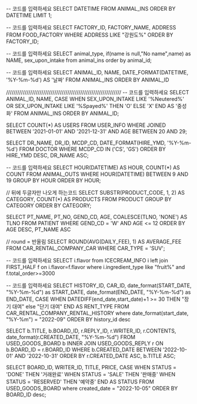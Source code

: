 
-- 코드를 입력하세요
SELECT DATETIME
FROM ANIMAL_INS
ORDER BY DATETIME
LIMIT 1;

-- 코드를 입력하세요
SELECT FACTORY_ID, FACTORY_NAME, ADDRESS
FROM FOOD_FACTORY
WHERE ADDRESS  LIKE "강원도%"
ORDER BY FACTORY_ID;

-- 코드를 입력하세요
SELECT animal_type, if(name is null,"No name",name) as NAME, sex_upon_intake
from animal_ins
order by animal_id;

-- 코드를 입력하세요
SELECT ANIMAL_ID, NAME, DATE_FORMAT(DATETIME, '%Y-%m-%d') AS '날짜'
FROM ANIMAL_INS
ORDER BY ANIMAL_ID

//////////////////////////////////////////////////////////////
-- 코드를 입력하세요
SELECT ANIMAL_ID, NAME,
  CASE WHEN SEX_UPON_INTAKE LIKE '%Neutered%' OR SEX_UPON_INTAKE LIKE '%Spayed%' THEN 'O'
       ELSE 'X'
  END AS '중성화'
FROM ANIMAL_INS
ORDER BY ANIMAL_ID;

SELECT COUNT(*) AS USERS
FROM USER_INFO
WHERE JOINED BETWEEN '2021-01-01' AND '2021-12-31'
AND AGE BETWEEN 20 AND 29;

SELECT DR_NAME, DR_ID, MCDP_CD, DATE_FORMAT(HIRE_YMD, '%Y-%m-%d')
FROM DOCTOR
WHERE MCDP_CD IN ('CS', 'GS')
ORDER BY HIRE_YMD DESC, DR_NAME ASC;

-- 코드를 입력하세요
SELECT HOUR(DATETIME) AS HOUR, COUNT(*) AS COUNT
FROM ANIMAL_OUTS
WHERE HOUR(DATETIME) BETWEEN 9 AND 19
GROUP BY HOUR
ORDER BY HOUR;

// 뒤에 두글자만 나오게 하는코드
SELECT SUBSTR(PRODUCT_CODE, 1, 2) AS CATEGORY, COUNT(*) AS PRODUCTS
FROM PRODUCT
GROUP BY CATEGORY
ORDER BY CATEGORY;


SELECT PT_NAME, PT_NO, GEND_CD, AGE, COALESCE(TLNO, 'NONE') AS TLNO
FROM PATIENT
WHERE GEND_CD = 'W' AND AGE <= 12
ORDER BY AGE DESC, PT_NAME ASC

// round = 반올림
SELECT ROUND(AVG(DAILY_FEE), 1) AS AVERAGE_FEE
FROM CAR_RENTAL_COMPANY_CAR
WHERE CAR_TYPE = 'SUV';

-- 코드를 입력하세요
SELECT i.flavor
from ICECREAM_INFO i
left join FIRST_HALF f on i.flavor=f.flavor
where i.ingredient_type like "fruit%" and f.total_order>=3000

-- 코드를 입력하세요
SELECT HISTORY_ID, CAR_ID, date_format(START_DATE, "%Y-%m-%d") as START_DATE, date_format(END_DATE, "%Y-%m-%d") as END_DATE,
CASE WHEN DATEDIFF(end_date,start_date)+1 >= 30 THEN "장기 대여"
else "단기 대여" END AS RENT_TYPE
FROM CAR_RENTAL_COMPANY_RENTAL_HISTORY
where date_format(start_date, "%Y-%m") = "2022-09"
ORDER BY history_id desc

SELECT b.TITLE, b.BOARD_ID, r.REPLY_ID, r.WRITER_ID, r.CONTENTS, date_format(r.CREATED_DATE, "%Y-%m-%d")
FROM USED_GOODS_BOARD b
INNER JOIN USED_GOODS_REPLY r ON b.BOARD_ID = r.BOARD_ID
WHERE b.CREATED_DATE BETWEEN '2022-10-01' AND '2022-10-31'
ORDER BY r.CREATED_DATE ASC, b.TITLE ASC;


SELECT BOARD_ID, WRITER_ID, TITLE, PRICE,
  CASE
    WHEN STATUS = 'DONE' THEN '거래완료'
    WHEN STATUS = 'SALE' THEN '판매중'
    WHEN STATUS = 'RESERVED' THEN '예약중'
  END AS STATUS
FROM USED_GOODS_BOARD
where created_date = "2022-10-05"
ORDER BY BOARD_ID desc;

